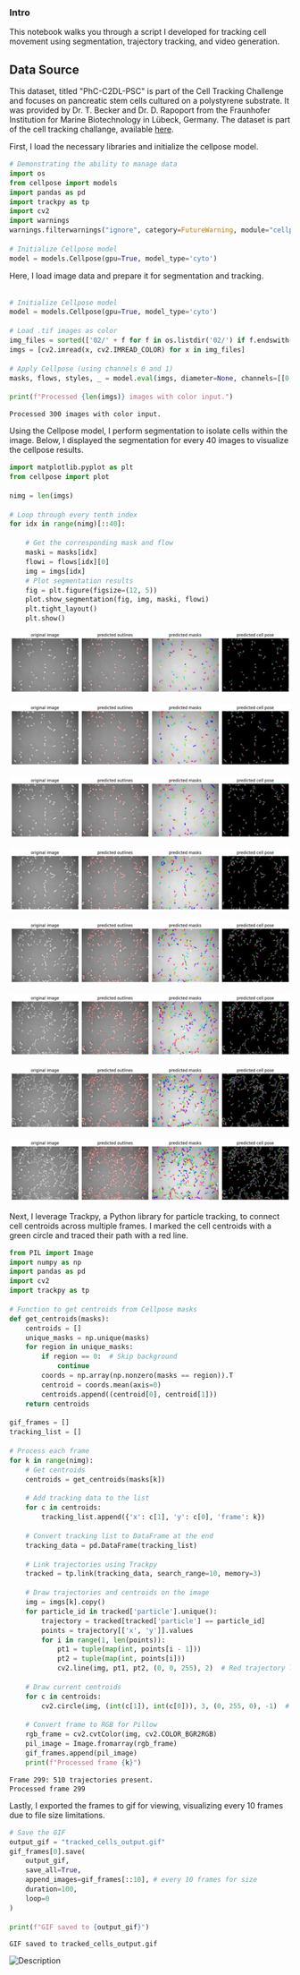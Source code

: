 ### Intro
This notebook walks you through a script I developed for tracking cell movement using
segmentation, trajectory tracking, and video generation. 


## Data Source

This dataset, titled "PhC-C2DL-PSC" is part of the Cell Tracking Challenge and focuses on pancreatic stem cells cultured on a polystyrene substrate. It was provided by Dr. T. Becker and Dr. D. Rapoport from the Fraunhofer Institution for Marine Biotechnology in Lübeck, Germany. The dataset is part of the cell tracking challange, available [here](https://celltrackingchallenge.net/2d-datasets/).

First, I load the necessary libraries and initialize the cellpose model.  


```python
# Demonstrating the ability to manage data
import os
from cellpose import models
import pandas as pd
import trackpy as tp
import cv2
import warnings
warnings.filterwarnings("ignore", category=FutureWarning, module="cellpose")

# Initialize Cellpose model
model = models.Cellpose(gpu=True, model_type='cyto')

```

Here, I load image data and prepare it for segmentation and tracking.



```python

# Initialize Cellpose model
model = models.Cellpose(gpu=True, model_type='cyto')

# Load .tif images as color
img_files = sorted(['02/' + f for f in os.listdir('02/') if f.endswith('.tif')])
imgs = [cv2.imread(x, cv2.IMREAD_COLOR) for x in img_files]

# Apply Cellpose (using channels 0 and 1)
masks, flows, styles, _ = model.eval(imgs, diameter=None, channels=[[0, 1]] * len(imgs))

print(f"Processed {len(imgs)} images with color input.")


```

    Processed 300 images with color input.
    


Using the Cellpose model, I perform segmentation to isolate cells within the image.  Below, I displayed the segmentation for every 40 images to visualize the cellpose results.



```python
import matplotlib.pyplot as plt
from cellpose import plot

nimg = len(imgs) 

# Loop through every tenth index
for idx in range(nimg)[::40]: 

    # Get the corresponding mask and flow
    maski = masks[idx]
    flowi = flows[idx][0]
    img = imgs[idx]
    # Plot segmentation results
    fig = plt.figure(figsize=(12, 5))
    plot.show_segmentation(fig, img, maski, flowi)  
    plt.tight_layout()
    plt.show()

```


    
![png](PlumeJ%20coding%20example_files/PlumeJ%20coding%20example_6_0.png)
    



    
![png](PlumeJ%20coding%20example_files/PlumeJ%20coding%20example_6_1.png)
    



    
![png](PlumeJ%20coding%20example_files/PlumeJ%20coding%20example_6_2.png)
    



    
![png](PlumeJ%20coding%20example_files/PlumeJ%20coding%20example_6_3.png)
    



    
![png](PlumeJ%20coding%20example_files/PlumeJ%20coding%20example_6_4.png)
    



    
![png](PlumeJ%20coding%20example_files/PlumeJ%20coding%20example_6_5.png)
    



    
![png](PlumeJ%20coding%20example_files/PlumeJ%20coding%20example_6_6.png)
    



    
![png](PlumeJ%20coding%20example_files/PlumeJ%20coding%20example_6_7.png)
    


Next, I leverage Trackpy, a Python library for particle tracking, to connect cell centroids across multiple frames. I marked the cell centroids with a green circle and traced their path with a red line.


```python
from PIL import Image
import numpy as np
import pandas as pd
import cv2
import trackpy as tp

# Function to get centroids from Cellpose masks
def get_centroids(masks):
    centroids = []
    unique_masks = np.unique(masks)  
    for region in unique_masks:
        if region == 0:  # Skip background
            continue
        coords = np.array(np.nonzero(masks == region)).T  
        centroid = coords.mean(axis=0)
        centroids.append((centroid[0], centroid[1]))  
    return centroids

gif_frames = []
tracking_list = []

# Process each frame
for k in range(nimg):
    # Get centroids
    centroids = get_centroids(masks[k])

    # Add tracking data to the list
    for c in centroids:
        tracking_list.append({'x': c[1], 'y': c[0], 'frame': k})

    # Convert tracking list to DataFrame at the end
    tracking_data = pd.DataFrame(tracking_list)

    # Link trajectories using Trackpy
    tracked = tp.link(tracking_data, search_range=10, memory=3)

    # Draw trajectories and centroids on the image
    img = imgs[k].copy() 
    for particle_id in tracked['particle'].unique():
        trajectory = tracked[tracked['particle'] == particle_id]
        points = trajectory[['x', 'y']].values
        for i in range(1, len(points)):
            pt1 = tuple(map(int, points[i - 1]))
            pt2 = tuple(map(int, points[i]))
            cv2.line(img, pt1, pt2, (0, 0, 255), 2)  # Red trajectory line

    # Draw current centroids
    for c in centroids:
        cv2.circle(img, (int(c[1]), int(c[0])), 3, (0, 255, 0), -1)  # Green circles
        
    # Convert frame to RGB for Pillow
    rgb_frame = cv2.cvtColor(img, cv2.COLOR_BGR2RGB)  
    pil_image = Image.fromarray(rgb_frame)
    gif_frames.append(pil_image)
    print(f"Processed frame {k}")
```

    Frame 299: 510 trajectories present.
    Processed frame 299
    

Lastly, I exported the frames to gif for viewing, visualizing every 10 frames due to file size limitations.


```python
# Save the GIF
output_gif = "tracked_cells_output.gif"
gif_frames[0].save(
    output_gif,
    save_all=True,
    append_images=gif_frames[::10], # every 10 frames for size
    duration=100,  
    loop=0  
)

print(f"GIF saved to {output_gif}")
```

    GIF saved to tracked_cells_output.gif
    

![Description](tracked_cells_output.gif)
